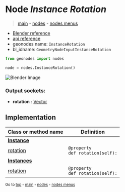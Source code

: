 # Node *Instance Rotation*

> [main](../index.md) - [nodes](nodes.md) - [nodes menus](nodes_menus.md)

- [Blender reference](https://docs.blender.org/manual/en/latest/modeling/geometry_nodes/instances/instance_rotation.html)
- [api reference](https://docs.blender.org/api/current/bpy.types.GeometryNodeInputInstanceRotation.html)
- geonodes name: `InstanceRotation`
- bl_idname: `GeometryNodeInputInstanceRotation`

```python
from geonodes import nodes

node = nodes.InstanceRotation()
```

![Blender Image](https://docs.blender.org/manual/en/latest/_images/node-types_GeometryNodeInputInstanceRotation.webp)

### Output sockets:

- **rotation** : [Vector](Vector.md)

## Implementation

| Class or method name | Definition |
|----------------------|------------|
| **[Instance](Instance.md)** |
| [rotation](Instance.md#rotation-property) | `@property`<br> `def rotation(self):` |
| **[Instances](Instances.md)** |
| [rotation](Instances.md#rotation-property) | `@property`<br> `def rotation(self):` |

<sub>Go to [top](#node-Instance-Rotation) - [main](../index.md) - [nodes](nodes.md) - [nodes menus](nodes_menus.md)</sub>

